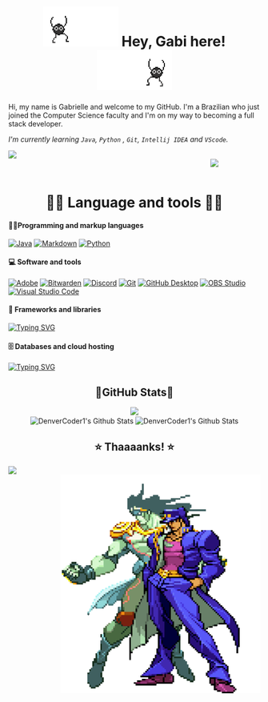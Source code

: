  <!--Introdution-->
<h1 align="center"><img width='150' src="https://github.com/Baralou/Baralou/blob/main/bixin%202.gif"/> Hey, Gabi here!<img  width='150' src="https://github.com/Baralou/Baralou/blob/main/da85c3r-1df833f0-f4ce-4ba0-8576-8541b3470697.gif"/></h1> 


 Hi, my name is Gabrielle and welcome to my GitHub. I'm a Brazilian who just joined the Computer Science faculty and I'm on my way to becoming a full stack developer.  

_I'm currently learning `Java`, `Python` , `Git`, `Intellij IDEA` and `VScode`._  

<p>
	<img align='left' src="https://static.wikia.nocookie.net/b1f1ccc5-fe57-4c59-8312-aa6a0442f194/scale-to-width/370" width='100'></br>
 	<img align='right' src="https://64.media.tumblr.com/5720c0b3f55bbdbb3b9c7753f04fb790/tumblr_moymevmI0v1rwai13o1_500.gif" width='100'>
</p>  
</br>
<div align="center"><h1>🐱‍💻 Language and tools 🐱‍💻</h1></div>  

<div align="left"><h4>🐱‍👤Programming and markup languages</h4></div>  

<p align='left'>
    <a href="https://github.com/search?q=user%3ADenverCoder1+language%3Ajava"><img alt="Java" src="https://custom-icon-badges.demolab.com/badge/Java-007396.svg?logo=java&logoColor=white"></a>
    <a href="https://github.com/search?q=user%3ADenverCoder1+language%3Amarkdown"><img alt="Markdown" src="https://img.shields.io/badge/Markdown-000000.svg?logo=markdown&logoColor=white"></a>    
    <a href="https://github.com/search?q=user%3ADenverCoder1+language%3Apython"><img alt="Python" src="https://img.shields.io/badge/Python-14354C.svg?logo=python&logoColor=white"></a>  

   
<div align="left"><h4>💻 Software and tools</h4></div>

<p align='left'>
    <a href="#"><img alt="Adobe" src="https://img.shields.io/badge/Adobe-FF0000.svg?logo=adobe&logoColor=white"></a>
    <a href="#"><img alt="Bitwarden" src="https://img.shields.io/badge/-Bitwarden-175DDC?logo=bitwarden&logoColor=white"></a>
    <a href="#"><img alt="Discord" src="https://img.shields.io/badge/-Discord-5865F2.svg?logo=discord&logoColor=white"></a>
    <a href="#"><img alt="Git" src="https://img.shields.io/badge/Git-F05033.svg?logo=git&logoColor=white"></a>
    <a href="#"><img alt="GitHub Desktop" src="https://img.shields.io/badge/GitHub%20Desktop-8034A9.svg?logo=github&logoColor=white"></a>
    <a href="#"><img alt="OBS Studio" src="https://img.shields.io/badge/-OBS-302E31?logo=obs-studio&logoColor=white"></a>
    <a href="#"><img alt="Visual Studio Code" src="https://img.shields.io/badge/Visual%20Studio%20Code-0078d7.svg?logo=visual-studio-code&logoColor=white"></a>
</p>


</p>

<div align="left"><h4>🧰 Frameworks and libraries</h4></div>

[![Typing SVG](https://readme-typing-svg.demolab.com?font=DotGothic16&size=28&pause=1000&color=6D008A&width=435&lines=w+o+r+k+i+n+g++_+o+n+_+i+t+.++.++.+;-++n+o+_+d+a+t+a++-)](https://git.io/typing-svg)

<div align="left"><h4>🗄️ Databases and cloud hosting</h4></div>

[![Typing SVG](https://readme-typing-svg.demolab.com?font=DotGothic16&size=28&pause=1000&color=6D008A&width=435&lines=w+o+r+k+i+n+g++_+o+n+_+i+t+.++.++.+;-++n+o+_+d+a+t+a++-)](https://git.io/typing-svg)

 <div align="center"><h2>👾GitHub Stats👾</h2></div>


 <div align='center'> 
	<img height="110em" src="https://github-readme-stats.vercel.app/api/top-langs/?username=Baralou&layout=compact&langs_count=7&text_color=ffffff&theme=radical"/></a></br>
     <img alt="DenverCoder1's Github Stats" src="https://github-readme-stats.vercel.app/api?username=baralou&show_icons=true&text_color=ffffff&theme=radical&include_all_commits=true&count_private=true" height="110em"/></a> 
     <img alt="DenverCoder1's Github Stats" src="https://streak-stats.demolab.com?user=Baralou&dates=ffffff&theme=radical&date_format=j%20M%5B%20Y%5D" height="110em"/></a>
 

 
 
 
 <div align="center"><h2>⭐ Thaaaanks! ⭐</h2></div>
 

 
  <img align='left' src="https://i.imgur.com/j3G3Y1U.gif" width='300'>
  <img align='right' src="https://github.com/Baralou/Baralou/blob/main/ezgif.com-gif-maker.gif" width='400'>
 
 
